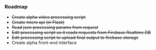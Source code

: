 ### Roadmap

* ~~Create alpha video processing script~~
* ~~Create micro api (in Flask)~~
* ~~Read json processing params from request~~
* ~~Edit processing script so it reads requests from Firebase Realtime DB~~
* ~~Edit processing script to upload final output to firebase storage~~
* Create alpha front-end interface
